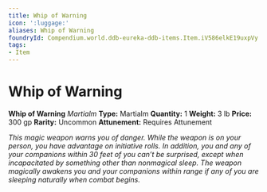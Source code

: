 ```yaml
---
title: Whip of Warning
icon: ':luggage:'
aliases: Whip of Warning
foundryId: Compendium.world.ddb-eureka-ddb-items.Item.iV586elkE19uxpVy
tags:
- Item
---
```


# Whip of Warning

**Whip of Warning**
_Martialm_
**Type:** Martialm
**Quantity:** 1
**Weight:** 3 lb
**Price:** 300 gp
**Rarity:** Uncommon
**Attunement:** Requires Attunement

*This magic weapon warns you of danger. While the weapon is on your person, you have advantage on initiative rolls. In addition, you and any of your companions within 30 feet of you can’t be surprised, except when incapacitated by something other than nonmagical sleep. The weapon magically awakens you and your companions within range if any of you are sleeping naturally when comb<span class="No-Break">at begins.</span>*